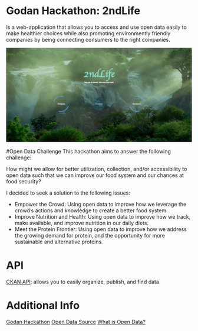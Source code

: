 # Godan Hackathon: 2ndLife
Is a web-application that allows you to access and use open data easily to make healthier choices while also promoting environmently friendly companies by being connecting consumers to the right companies.

![img](projectImage.png)

#Open Data Challenge
This hackathon aims to answer the following challenge:

How might we allow for better utilization, collection, and/or accessibility to open data such that we can improve our food system and our chances at food security?

I decided to seek a solution to the following issues:

- Empower the Crowd: Using open data to improve how we leverage the crowd’s actions and knowledge to create a better food system.
- Improve Nutrition and Health: Using open data to improve how we track, make available, and improve nutrition in our daily diets.
- Meet the Protein Frontier: Using open data to improve how we address the growing demand for protein, and the opportunity for more sustainable and alternative proteins.

# API
[CKAN API](http://docs.ckan.org/en/latest/api/): allows you to easily organize, publish, and find data

# Additional Info
[Godan Hackathon](http://www.godan.info/pages/odc/open-data-hackathon)
[Open Data Source](http://www.godan.info/pages/odc/open-data)
[What is Open Data?](https://data.blog.gov.uk/2013/11/04/a-simple-intro-to-open-data/)
